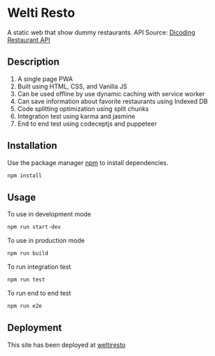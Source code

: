 # Welti Resto

A static web that show dummy restaurants. 
API Source: [Dicoding Restaurant API](https://restaurant-api.dicoding.dev/)

## Description
1. A single page PWA
2. Built using HTML, CSS, and Vanilla JS
3. Can be used offline by use dynamic caching with service worker
4. Can save information about favorite restaurants using Indexed DB
5. Code splitting optimization using split chunks
6. Integration test using karma and jasmine
7. End to end test using codeceptjs and puppeteer

## Installation

Use the package manager [npm](https://www.npmjs.com/) to install dependencies.

```bash
npm install
```

## Usage

To use in development mode
```bash
npm run start-dev
```
To use in production mode
```bash
npm run build
```
To run integration test
```bash
npm run test
```
To run end to end test
```bash
npm run e2e
```

## Deployment

This site has been deployed at [weltiresto](https://weltiresto.netlify.app/)